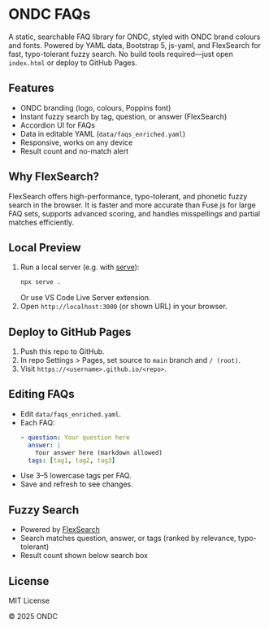 # ONDC FAQs

A static, searchable FAQ library for ONDC, styled with ONDC brand colours and fonts. Powered by YAML data, Bootstrap 5, js-yaml, and FlexSearch for fast, typo-tolerant fuzzy search. No build tools required—just open `index.html` or deploy to GitHub Pages.

## Features

- ONDC branding (logo, colours, Poppins font)
- Instant fuzzy search by tag, question, or answer (FlexSearch)
- Accordion UI for FAQs
- Data in editable YAML (`data/faqs_enriched.yaml`)
- Responsive, works on any device
- Result count and no-match alert

## Why FlexSearch?

FlexSearch offers high-performance, typo-tolerant, and phonetic fuzzy search in the browser. It is faster and more accurate than Fuse.js for large FAQ sets, supports advanced scoring, and handles misspellings and partial matches efficiently.

## Local Preview

1. Run a local server (e.g. with [serve](https://npmjs.com/package/serve)):
   ```sh
   npx serve .
   ```
   Or use VS Code Live Server extension.
2. Open `http://localhost:3000` (or shown URL) in your browser.

## Deploy to GitHub Pages

1. Push this repo to GitHub.
2. In repo Settings > Pages, set source to `main` branch and `/ (root)`.
3. Visit `https://<username>.github.io/<repo>`.

## Editing FAQs

- Edit `data/faqs_enriched.yaml`.
- Each FAQ:
  ```yaml
  - question: Your question here
    answer: |
      Your answer here (markdown allowed)
    tags: [tag1, tag2, tag3]
  ```
- Use 3–5 lowercase tags per FAQ.
- Save and refresh to see changes.

## Fuzzy Search

- Powered by [FlexSearch](https://github.com/nextapps-de/flexsearch)
- Search matches question, answer, or tags (ranked by relevance, typo-tolerant)
- Result count shown below search box

## License

MIT License

© 2025 ONDC